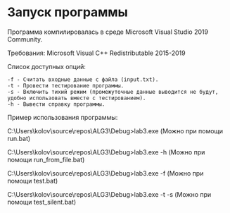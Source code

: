 # Запуск программы

Программа компилировалась в среде Microsoft Visual Studio 2019 Community.

Требования: Microsoft Visual C++ Redistributable 2015-2019

Список доступных опций:

	-f - Считать входные данные с файла (input.txt).
	-t - Провести тестирование программы.
	-s - Включить тихий режим (промежуточные данные выводится не будут, удобно использовать вместе с тестированием).
	-h - Вывести справку программы.
	
Пример использования программы:

C:\Users\kolov\source\repos\ALG3\Debug>lab3.exe (Можно при помощи run.bat)

C:\Users\kolov\source\repos\ALG3\Debug>lab3.exe -h (Можно при помощи run_from_file.bat)

C:\Users\kolov\source\repos\ALG3\Debug>lab3.exe -f (Можно при помощи test.bat)

C:\Users\kolov\source\repos\ALG3\Debug>lab3.exe -t -s (Можно при помощи test_silent.bat)
